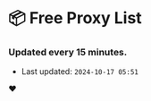 # :package: Free Proxy List
### Updated every 15 minutes.

- Last updated: `2024-10-17 05:51`

:heart:
